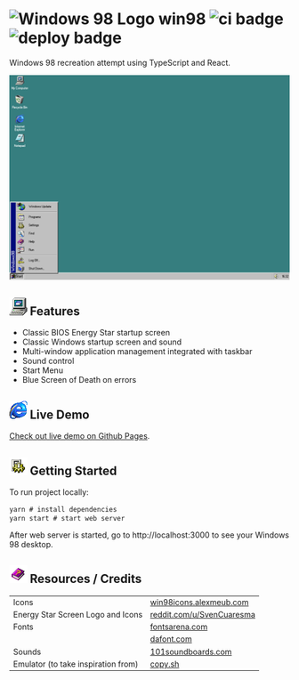 # ![Windows 98 Logo](public/favicon.ico) win98 ![ci badge](https://github.com/zabdalimov/win98/actions/workflows/ci.yml/badge.svg) ![deploy badge](https://github.com/zabdalimov/win98/actions/workflows/deploy.yml/badge.svg)
Windows 98 recreation attempt using TypeScript and React.

![Demo Screenshot](demo-screen.png)

## ![My Computer Icon](src/static/icons/my-computer-icon.png) Features
* Classic BIOS Energy Star startup screen
* Classic Windows startup screen and sound
* Multi-window application management integrated with taskbar
* Sound control
* Start Menu
* Blue Screen of Death on errors

## ![Internet Explorer Icon](src/static/icons/ie-icon.png) Live Demo
[Check out live demo on Github Pages](https://zabdalimov.github.io/win98).

## ![Settings Icon](src/static/icons/settings-icon.png) Getting Started
To run project locally:
```shell
yarn # install dependencies
yarn start # start web server
```

After web server is started, go to http://localhost:3000 to see your Windows 98 desktop.

## ![Help Book Icon](src/static/icons/help-book-icon.png) Resources / Credits
|                                     |                                                                                                                                    |
|-------------------------------------|------------------------------------------------------------------------------------------------------------------------------------|
| Icons                               | [win98icons.alexmeub.com](https://win98icons.alexmeub.com)                                                                         |
| Energy Star Screen Logo and Icons   | [reddit.com/u/SvenCuaresma](https://www.reddit.com/r/vitahacks/comments/bo81du/made_a_classic_pc_boot_screen_for_nostalgic_feels/) |
| Fonts                               | [fontsarena.com](https://fontsarena.com/w95fa-by-fontsarena)                                                                       |
|                                     | [dafont.com](https://dafont.com/perfect-dos-vga-437.font)                                                                          |
| Sounds                              | [101soundboards.com](https://101soundboards.com)                                                                                   |
| Emulator (to take inspiration from) | [copy.sh](https://copy.sh/v86/?profile=windows98)                                                                                  |